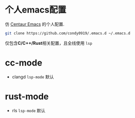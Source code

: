 个人**emacs**配置
====

仿 [Centaur Emacs](https://github.com/seagle0128/.emacs.d) 的个人配置.

```bash
git clone https://github.com/condy0919/.emacs.d ~/.emacs.d
```

仅包含**C/C++/Rust**相关配置，且全线使用 `lsp`

# cc-mode

- clangd `lsp-mode` 默认

# rust-mode

- rls `lsp-mode` 默认
